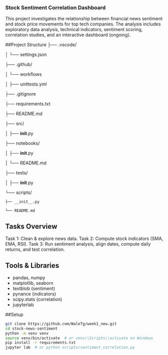 ### Stock Sentiment Correlation Dashboard

This project investigates the relationship between financial news sentiment and stock price movements for top tech companies. The analysis includes exploratory data analysis, technical indicators, sentiment scoring, correlation studies, and an interactive dashboard (ongoing).

##Project Structure
├── .vscode/

│   └── settings.json

├── .github/

│   └── workflows

│       ├── unittests.yml

├── .gitignore

├── requirements.txt

├── README.md

├── src/

│   ├── __init__.py

├── notebooks/

│   ├── __init__.py

│   └── README.md

├── tests/

│   ├── __init__.py

└── scripts/

    ├── __init__.py

    └── README.md


## Tasks Overview
Task 1: Clean & explore news data.
Task 2: Compute stock indicators (SMA, EMA, RSI).
Task 3: Run sentiment analysis, align dates, compute daily returns, and test correlation.

## Tools & Libraries
- pandas, numpy
- matplotlib, seaborn
- textblob (sentiment)
- pynance (indicators)
- scipy.stats (correlation)
- jupyterlab

##Setup
```bash
git clone https://github.com/WaleTg/week1_new.git
cd stock-news-sentiment
python -m venv venv
source venv/bin/activate  # or venv\\Scripts\\activate on Windows
pip install -r requirements.txt
jupyter lab  # or python scripts/sentiment_correlation.py
